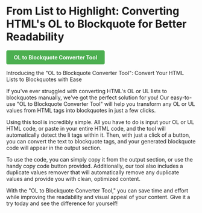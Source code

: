 <h1>From List to Highlight: Converting HTML's OL to Blockquote for Better Readability</h1>

<a href="https://o2b.netlify.app" target="_blank" style="background-color: #4CAF50; color: white; padding: 10px 20px; text-align: center; text-decoration: none; display: inline-block; border-radius: 4px; border: none; font-weight: bold;">OL to Blockquote Converter Tool</a>

<p>Introducing the "OL to Blockquote Converter Tool": Convert Your HTML Lists to Blockquotes with Ease

If you've ever struggled with converting HTML's OL or UL lists to blockquotes manually, we've got the perfect solution for you! Our easy-to-use "OL to Blockquote Converter Tool" will help you transform any OL or UL values from HTML tags into blockquotes in just a few clicks.

Using this tool is incredibly simple. All you have to do is input your OL or UL HTML code, or paste in your entire HTML code, and the tool will automatically detect the li tags within it. Then, with just a click of a button, you can convert the text to blockquote tags, and your generated blockquote code will appear in the output section.

To use the code, you can simply copy it from the output section, or use the handy copy code button provided. Additionally, our tool also includes a duplicate values remover that will automatically remove any duplicate values and provide you with clean, optimized content.

With the "OL to Blockquote Converter Tool," you can save time and effort while improving the readability and visual appeal of your content. Give it a try today and see the difference for yourself!</p>